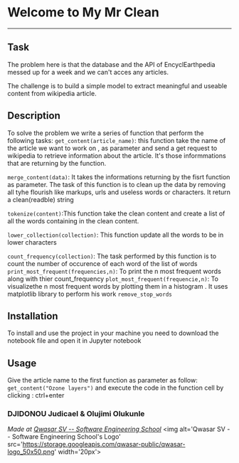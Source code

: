 # Welcome to My Mr Clean
***

## Task
The problem here is that the database and the API of EncyclEarthpedia
messed up for a week and we can't acces any articles. 

The challenge is to build a simple model to extract meaningful and 
useable content from wikipedia article.

## Description
To solve the problem we write a series of function that perform the 
following tasks: 
`get_content(article_name)`: this function take the name of the article 
we want to work on , as parameter and send a get request to wikipedia to 
retrieve information about the article. It's those informmations that are 
returning by the function.

`merge_content(data)`: It takes the informations returning by the fisrt 
function as parameter. The task of this function is to clean up the data 
by removing all tyhe flourish like markups, urls and useless words or characters.
It return a clean(readble) string 

`tokenize(content)`:This function take the clean content and create a list 
of all the words containing in the clean content. 

`lower_collection(collection)`: This function update all the words 
to be in lower characters

`count_frequency(collection)`: The task performed by this function is to count 
the number of occurence of each word of the list of words
`print_most_frequent(frequencies,n)`: To print the n most frequent words along with thier count_frequency
`plot_most_frequent(frequencie,n)`: To visualizethe n most frequent words by plotting 
them in a histogram . It uses matplotlib library to perform his work
`remove_stop_words`


## Installation
To install and use the project in your machine you need to download the notebook 
file and open it in Jupyter notebook
## Usage
Give the article name to the first function as parameter as follow:
`get_content("Ozone layers")`
and execute the code in the function cell by clicking : ctrl+enter

### DJIDONOU Judicael & Olujimi Olukunle


<span><i>Made at <a href='https://qwasar.io'>Qwasar SV -- Software Engineering School</a></i></span>
<span><img alt='Qwasar SV -- Software Engineering School's Logo' src='https://storage.googleapis.com/qwasar-public/qwasar-logo_50x50.png' width='20px'></span>
